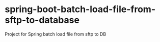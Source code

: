 # spring-boot-batch-load-file-from-sftp-to-database
Project for Spring batch load file from sftp to DB
